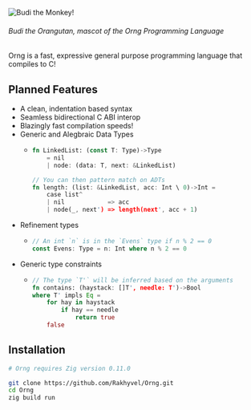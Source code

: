 ![Budi the Monkey!](https://github.com/Rakhyvel/Orng/blob/main/budi.png)
###### Budi the Orangutan, mascot of the Orng Programming Language

Orng is a fast, expressive general purpose programming language that compiles to C!

## Planned Features
* A clean, indentation based syntax
* Seamless bidirectional C ABI interop
* Blazingly fast compilation speeds!
* Generic and Alegbraic Data Types
    -   ```rs
        fn LinkedList: (const T: Type)->Type
            = nil
            | node: (data: T, next: &LinkedList)

        // You can then pattern match on ADTs
        fn length: (list: &LinkedList, acc: Int \ 0)->Int =
            case list^
            | nil            => acc
            | node(_, next') => length(next', acc + 1)
        ```
* Refinement types
    - ```rs
      // An int `n` is in the `Evens` type if n % 2 == 0
      const Evens: Type = n: Int where n % 2 == 0
      ```
* Generic type constraints
    - ```rs
      // The type `T'` will be inferred based on the arguments
      fn contains: (haystack: []T', needle: T')->Bool 
      where T' impls Eq =
          for hay in haystack
              if hay == needle
                  return true
          false
      ```

## Installation
```sh
# Orng requires Zig version 0.11.0

git clone https://github.com/Rakhyvel/Orng.git
cd Orng
zig build run
```
